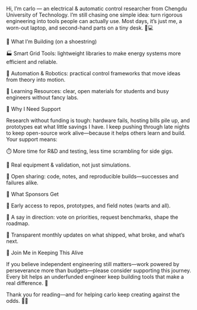 Hi, I’m carlo — an electrical & automatic control researcher from Chengdu University of Technology. I’m still chasing one simple idea: turn rigorous engineering into tools people can actually use. Most days, it’s just me, a worn-out laptop, and second-hand parts on a tiny desk. 🧰💻

🔧 What I’m Building (on a shoestring)

🏭 Smart Grid Tools: lightweight libraries to make energy systems more efficient and reliable.

🤖 Automation & Robotics: practical control frameworks that move ideas from theory into motion.

📘 Learning Resources: clear, open materials for students and busy engineers without fancy labs.

🥀 Why I Need Support

Research without funding is tough: hardware fails, hosting bills pile up, and prototypes eat what little savings I have. I keep pushing through late nights to keep open-source work alive—because it helps others learn and build. Your support means:

⏱️ More time for R&D and testing, less time scrambling for side gigs.

🔬 Real equipment & validation, not just simulations.

🔁 Open sharing: code, notes, and reproducible builds—successes and failures alike.

🎁 What Sponsors Get

🚀 Early access to repos, prototypes, and field notes (warts and all).

🧭 A say in direction: vote on priorities, request benchmarks, shape the roadmap.

📯 Transparent monthly updates on what shipped, what broke, and what’s next.

🤝 Join Me in Keeping This Alive

If you believe independent engineering still matters—work powered by perseverance more than budgets—please consider supporting this journey. Every bit helps an underfunded engineer keep building tools that make a real difference. 🌱

Thank you for reading—and for helping carlo keep creating against the odds. 🙏✨
